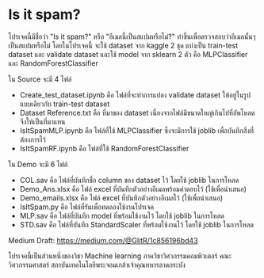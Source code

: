 # Is it spam?
โปรเจคนี้มีชื่อว่า "Is it spam?" หรือ "อีเมลนี้เป็นสแปมหรือไม่?" ทำขึ้นเพื่อตรวจสอบว่าอีเมลนั้นๆ เป็นสแปมหรือไม่
โดยในโปรเจคนี้ จะใช้ dataset จาก kaggle 2 ชุด แบ่งเป็น train-test dataset และ validate dataset 
และใช้ model จาก sklearn 2 ตัว คือ MLPClassifier และ RandomForestClassifier

ใน Source จะมี 4 ไฟล์
- Create_test_dataset.ipynb คือ ไฟล์ที่จะทำการแปลง validate dataset ให้อยู่ในรูปแบบเดียวกับ train-test dataset
- Dataset Reference.txt คือ ที่มาของ dataset เนื่องจากไฟล์มีขนาดใหญ่เกินไปที่อัพโหลด จึงให้เป็นที่มาแทน
- IsItSpamMLP.ipynb คือ ไฟล์ที่ใช้ MLPClassifier ซึ่งจะมีการใช้ joblib เพื่อบันทึกสิ่งที่ต้องการไว้
- IsItSpamRF.ipynb คือ ไฟล์ที่ใช้ RandomForestClassifier

ใน Demo จะมี 6 ไฟล์
- COL.sav คือ ไฟล์ที่บันทึกชื่อ column ของ dataset ไว้ โดยใช้ joblib ในการโหลด
- Demo_Ans.xlsx คือ ไฟล์ excel ที่บันทึกตัวอย่างอีเมลพร้อมคำตอบไว้ (ใช้เพื่อนำเสนอ)
- Demo_emails.xlsx คือ ไฟล์ excel ที่บันทึกตัวอย่างอีเมลไว้ (ใช้เพื่อนำเสนอ)
- IsItSpam.py คือ ไฟล์ที่รันเพื่อทดลองใช้งานโปรเจค
- MLP.sav คือ ไฟล์ที่บันทึก model ที่พร้อมใช้งานไว้ โดยใช้ joblib ในการโหลด
- STD.sav คือ ไฟล์ที่บันทึก StandardScaler ที่พร้อมใช้งานไว้ โดยใช้ joblib ในการโหลด

Medium Draft: https://medium.com/@GlitR/1c856196bd43

โปรเจคนี้เป็นส่วนหนึ่งของวิชา Machine learning ภาควิชาวิศวกรรมคอมพิวเตอร์ คณะวิศวกรรมศาสตร์ สถาบันเทคโนโลยีพระจอมเกล้าเจ้าคุณทหารลาดกระบัง
